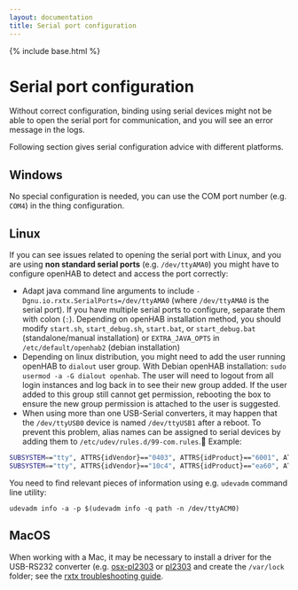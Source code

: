 ```yaml
---
layout: documentation
title: Serial port configuration
---
```


{% include base.html %}

# Serial port configuration

Without correct configuration, binding using serial devices might not be able to open the serial port for communication, and you will see an error message in the logs.

Following section gives serial configuration advice with different platforms.

## Windows

No special configuration is needed, you can use the COM port number (e.g. `COM4`) in the thing configuration.

## Linux

If you can see issues related to opening the serial port with Linux, and you are using **non standard serial ports** (e.g. `/dev/ttyAMA0`) you might have to configure openHAB to detect and access the port correctly:

* Adapt java command line arguments to include `-Dgnu.io.rxtx.SerialPorts=/dev/ttyAMA0` (where `/dev/ttyAMA0` is the serial port). If you have multiple serial ports to configure, separate them with colon (`:`). Depending on openHAB installation method, you should modify `start.sh`, `start_debug.sh`, `start.bat`, or  `start_debug.bat` (standalone/manual installation) or `EXTRA_JAVA_OPTS` in `/etc/default/openhab2` (debian installation)
* Depending on linux distribution, you might need to add the user running openHAB to `dialout` user group. With Debian openHAB installation: `sudo usermod -a -G dialout openhab`. The user will need to logout from all login instances and log back in to see their new group added. If the user added to this group still cannot get permission, rebooting the box to ensure the new group permission is attached to the user is suggested.
* When using more than one USB-Serial converters, it may happen that the `/dev/ttyUSB0` device is named `/dev/ttyUSB1` after a reboot. To prevent this problem, alias names can be assigned to serial devices by adding them to `/etc/udev/rules.d/99-com.rules`. Example:

```bash
SUBSYSTEM=="tty", ATTRS{idVendor}=="0403", ATTRS{idProduct}=="6001", ATTRS{serial}=="AE01F0PD", SYMLINK+="ttyMySensors"
SUBSYSTEM=="tty", ATTRS{idVendor}=="10c4", ATTRS{idProduct}=="ea60", ATTRS{serial}=="0001", SYMLINK+="ttyCulStick"
```

You need to find relevant pieces of information using e.g. `udevadm` command line utility:

```
udevadm info -a -p $(udevadm info -q path -n /dev/ttyACM0)
```

## MacOS

When working with a Mac, it may be necessary to install a driver for the USB-RS232 converter (e.g. [osx-pl2303](http://osx-pl2303.sourceforge.net/) or [pl2303](http://mac.softpedia.com/get/Drivers/PL2303-OS-X-driver.shtml) and create the `/var/lock` folder; see the [rxtx troubleshooting guide](http://rxtx.qbang.org/wiki/index.php/Trouble_shooting#Mac_OS_X_users).
